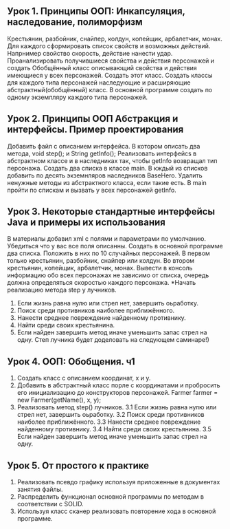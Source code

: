 ## Урок 1. Принципы ООП: Инкапсуляция, наследование, полиморфизм

Крестьянин, разбойник, снайпер, колдун, копейщик, арбалетчик, монах. Для каждого сформировать список свойств и возможных действий. Напрнимер свойство скорость, действие нанести удар. Проанализировать получившиеся свойства и действия персонажей и создать Обобщённый класс описывающий свойства и действия имеющиеся у всех персонажей. Создать этот класс. Создать классы для каждого типа персонажей наследующие и расширяющие абстрактный(обобщённый) класс. В основной программе создать по одному экземпляру каждого типа персонажей.

## Урок 2. Принципы ООП Абстракция и интерфейсы. Пример проектирования

Добавить файл с описанием интерфейса. В котором описать два метода, void step(); и String getInfo(); Реализовать интерфейсs в абстрактном классе и в наследниках так, чтобы getInfo возвращал тип персонажа. Создать два списка в классе main. В кждый из списков добавить по десять экземнляров наследников BaseHero. Удалить ненужные методы из абстрактного класса, если такие есть. В main пройти по спискам и вызвать у всех персонажей getInfo.

## Урок 3. Некоторые стандартные интерфейсы Java и примеры их использования

В материалы добавил xml с полями и параметрами по умолчанию. Убедиться что у вас все поля описанны. Создать в основной программе два списка. Положить в них по 10 случайных персонажей. В первом только крестьянин, разбойник, снайпер или колдун. Во втором крестьянин, копейщик, арбалетчик, монах. Вывести в консоль информацию обо всех персонажах не зависимо от списка, очередь должна определяться скоростью каждого персонажа.
*Начать реализацию метода step у лучников.
1. Если жизнь равна нулю или стрел нет, завершить оьработку.
2. Поиск среди противников наиболее приближённого.
3. Нанести среднее повреждение найденному противнику.
4. Найти среди своих крестьянина.
5. Если найден завершить метод иначе уменьшить запас стрел на одну.
Степ лучника будет доделовать на следующем саминаре!)

## Урок 4. ООП: Обобщения. ч1

1. Создать класс с описанием координат, x и y.
2. Добавить в абстрактный класс порле с координатами и пробросить его инициализацию до конструкторов персонажей. Farmer farmer = new Farmer(getName(), x, y);
3. Реализовать метод step() лучников. 
    3.1 Если жизнь равна нулю или стрел нет, завершить оьработку. 
    3.2 Поиск среди противников наиболее приближённого. 
    3.3 Нанести среднее повреждение найденному противнику. 
    3.4 Найти среди своих крестьянина. 
    3.5 Если найден завершить метод иначе уменьшить запас стрел на одну.

## Урок 5. От простого к практике
1. Реализовать псевдо графику используя приложенные в документах занятия файлы.
2. Распределить функционал основной программы по методам в соответствии с SOLID. 
3. Используя класс сканер реализовать повторение хода в основной программе.